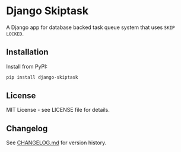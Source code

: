 # Django Skiptask

A Django app for database backed task queue system that uses `SKIP LOCKED`.

## Installation

Install from PyPI:

```bash
pip install django-skiptask
```

## License

MIT License - see LICENSE file for details.

## Changelog

See [CHANGELOG.md](CHANGELOG.md) for version history.